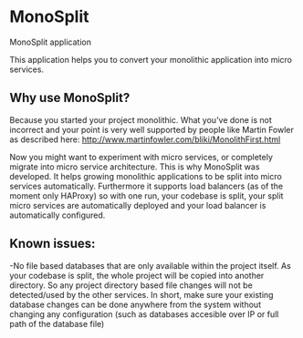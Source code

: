 # MonoSplit
MonoSplit application

This application helps you to convert your monolithic application into micro services.

## Why use MonoSplit?

Because you started your project monolithic. What you've done is not incorrect and your point is very well supported by people like Martin Fowler as described here:
http://www.martinfowler.com/bliki/MonolithFirst.html

Now you might want to experiment with micro services, or completely migrate into micro service architecture. This is why MonoSplit was developed. It helps growing monolithic applications to be split into micro services automatically. Furthermore it supports load balancers (as of the moment only HAProxy) so with one run, your codebase is split, your split micro services are automatically deployed and your load balancer is automatically configured.


## Known issues:
 -No file based databases that are only available within the project itself. As your codebase is split, the whole project will be copied into another directory. So any project directory based file changes will not be detected/used by the other services. In short, make sure your existing database changes can be done anywhere from the system without changing any configuration (such as databases accesible over IP or full path of the database file)
